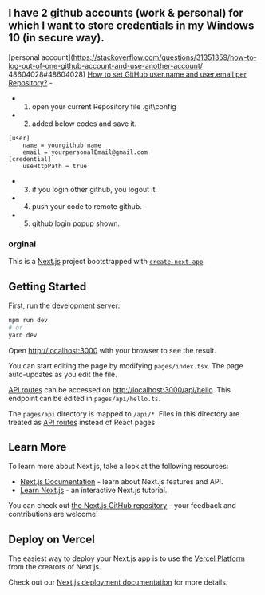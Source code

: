 ## I have 2 github accounts (work & personal) for which I want to store credentials in my Windows 10 (in secure way).
[personal account](https://stackoverflow.com/questions/31351359/how-to-log-out-of-one-github-account-and-use-another-account/
48604028#48604028)
[How to set GitHub user.name and user.email per Repository?](https://crunchify.com/how-to-set-github-user-name-and-user-email-per-repository-different-config-for-different-repository/) - 


- 1. open your current Repository file \.git\config
- 2. added below codes and save it.
```
[user]
	name = yourgithub name
	email = yourpersonalEmail@gmail.com
[credential]
    useHttpPath = true
```
- 3. if you login other github, you logout it.
- 4. push your code to remote github.
- 5. github login popup shown.

###  orginal
This is a [Next.js](https://nextjs.org/) project bootstrapped with [`create-next-app`](https://github.com/vercel/next.js/tree/canary/packages/create-next-app).

## Getting Started

First, run the development server:

```bash
npm run dev
# or
yarn dev
```

Open [http://localhost:3000](http://localhost:3000) with your browser to see the result.

You can start editing the page by modifying `pages/index.tsx`. The page auto-updates as you edit the file.

[API routes](https://nextjs.org/docs/api-routes/introduction) can be accessed on [http://localhost:3000/api/hello](http://localhost:3000/api/hello). This endpoint can be edited in `pages/api/hello.ts`.

The `pages/api` directory is mapped to `/api/*`. Files in this directory are treated as [API routes](https://nextjs.org/docs/api-routes/introduction) instead of React pages.

## Learn More

To learn more about Next.js, take a look at the following resources:

- [Next.js Documentation](https://nextjs.org/docs) - learn about Next.js features and API.
- [Learn Next.js](https://nextjs.org/learn) - an interactive Next.js tutorial.

You can check out [the Next.js GitHub repository](https://github.com/vercel/next.js/) - your feedback and contributions are welcome!

## Deploy on Vercel

The easiest way to deploy your Next.js app is to use the [Vercel Platform](https://vercel.com/new?utm_medium=default-template&filter=next.js&utm_source=create-next-app&utm_campaign=create-next-app-readme) from the creators of Next.js.

Check out our [Next.js deployment documentation](https://nextjs.org/docs/deployment) for more details.
